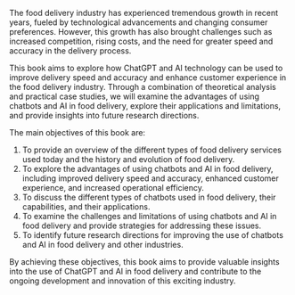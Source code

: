 
The food delivery industry has experienced tremendous growth in recent years, fueled by technological advancements and changing consumer preferences. However, this growth has also brought challenges such as increased competition, rising costs, and the need for greater speed and accuracy in the delivery process.

This book aims to explore how ChatGPT and AI technology can be used to improve delivery speed and accuracy and enhance customer experience in the food delivery industry. Through a combination of theoretical analysis and practical case studies, we will examine the advantages of using chatbots and AI in food delivery, explore their applications and limitations, and provide insights into future research directions.

The main objectives of this book are:

1. To provide an overview of the different types of food delivery services used today and the history and evolution of food delivery.
2. To explore the advantages of using chatbots and AI in food delivery, including improved delivery speed and accuracy, enhanced customer experience, and increased operational efficiency.
3. To discuss the different types of chatbots used in food delivery, their capabilities, and their applications.
4. To examine the challenges and limitations of using chatbots and AI in food delivery and provide strategies for addressing these issues.
5. To identify future research directions for improving the use of chatbots and AI in food delivery and other industries.

By achieving these objectives, this book aims to provide valuable insights into the use of ChatGPT and AI in food delivery and contribute to the ongoing development and innovation of this exciting industry.

